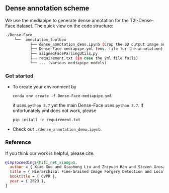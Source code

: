 ## Dense annotation scheme
We use the mediapipe to generate dense annotation for the T2I-Dense-Face dataset. The quick view on the code structure:
```bash
./Dense-Face
    └──  annotation_toolbox
           ├── dense_annotation_demo.ipynb (Crop the SD output image and produce the face region mask)
           ├── Dense-Face-mediapipe.yml (env. file for the annotation)
           ├── alignedFaceParsingUtils.py 
           ├── requirement.txt (in case the yml file fails)
           └── ... (various mediapipe models)
```

### Get started 
- To create your environment by
  ```
  conda env create -f Dense-Face-mediapipe.yml
  ```
  it uses `python 3.7` yet the main Dense-Face uses `python 3.7`. If unfortunately yml does not work, please 
  ```
  pip install -r requirement.txt
  ```
- Check out `./dense_annotation_demo.ipynb`. 

### Reference
If you think our work is helpful, please cite:
```Bibtex
@inproceedings{hifi_net_xiaoguo,
  author = { Xiao Guo and Xiaohong Liu and Zhiyuan Ren and Steven Grosz and Iacopo Masi and Xiaoming Liu },
  title = { Hierarchical Fine-Grained Image Forgery Detection and Localization },
  booktitle = { CVPR },
  year = { 2023 },
}
```